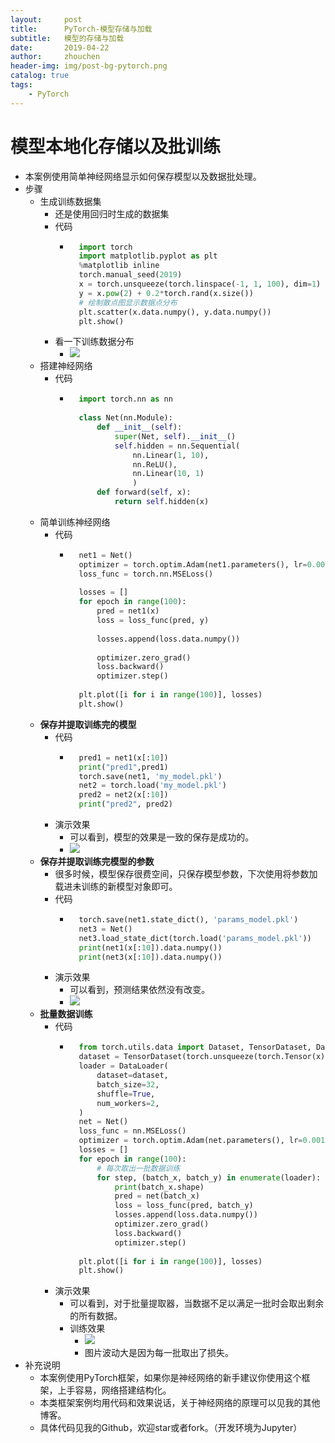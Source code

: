 ```yaml
---
layout:     post
title:      PyTorch-模型存储与加载
subtitle:   模型的存储与加载
date:       2019-04-22
author:     zhouchen
header-img: img/post-bg-pytorch.png
catalog: true
tags:
    - PyTorch
---
```


# 模型本地化存储以及批训练
- 本案例使用简单神经网络显示如何保存模型以及数据批处理。
- 步骤
	- 生成训练数据集
		- 还是使用回归时生成的数据集
		- 代码
			- ```python
				import torch
				import matplotlib.pyplot as plt
				%matplotlib inline
				torch.manual_seed(2019)
				x = torch.unsqueeze(torch.linspace(-1, 1, 100), dim=1)
				y = x.pow(2) + 0.2*torch.rand(x.size())                 
				# 绘制散点图显示数据点分布
				plt.scatter(x.data.numpy(), y.data.numpy())
				plt.show()
				```
		- 看一下训练数据分布
			- ![](https://img-blog.csdnimg.cn/20190419150348454.png)
	- 搭建神经网络
		- 代码
			- ```python
				import torch.nn as nn
				
				class Net(nn.Module):
				    def __init__(self):
				        super(Net, self).__init__()
				        self.hidden = nn.Sequential(
				            nn.Linear(1, 10),
				            nn.ReLU(),
				            nn.Linear(10, 1)
				            )
				    def forward(self, x):
				        return self.hidden(x) 
				```
	- 简单训练神经网络
		- 代码
			- ```python
				net1 = Net()
				optimizer = torch.optim.Adam(net1.parameters(), lr=0.001)
				loss_func = torch.nn.MSELoss()
				
				losses = []
				for epoch in range(100):
				    pred = net1(x)
				    loss = loss_func(pred, y)
				    
				    losses.append(loss.data.numpy())
				    
				    optimizer.zero_grad()
				    loss.backward()
				    optimizer.step()
				
				plt.plot([i for i in range(100)], losses)
				plt.show()
				```
	- **保存并提取训练完的模型**
		- 代码
			- ```python
				pred1 = net1(x[:10])
				print("pred1",pred1)
				torch.save(net1, 'my_model.pkl')
				net2 = torch.load('my_model.pkl')
				pred2 = net2(x[:10])
				print("pred2", pred2)
				```
		- 演示效果
			- 可以看到，模型的效果是一致的保存是成功的。
			- ![](https://img-blog.csdnimg.cn/20190419150902688.png)
	- **保存并提取训练完模型的参数**
		- 很多时候，模型保存很费空间，只保存模型参数，下次使用将参数加载进未训练的新模型对象即可。
		- 代码
			- ```python
				torch.save(net1.state_dict(), 'params_model.pkl')
				net3 = Net()
				net3.load_state_dict(torch.load('params_model.pkl'))
				print(net1(x[:10]).data.numpy())
				print(net3(x[:10]).data.numpy())
				```
		- 演示效果
			- 可以看到，预测结果依然没有改变。
			- ![](https://img-blog.csdnimg.cn/20190419152852852.png)
	- **批量数据训练**
		- 代码
			- ```python
				from torch.utils.data import Dataset, TensorDataset, DataLoader
				dataset = TensorDataset(torch.unsqueeze(torch.Tensor(x), dim=1), torch.unsqueeze(torch.Tensor(y), dim=1))
				loader = DataLoader(
				    dataset=dataset,      
				    batch_size=32,
				    shuffle=True,
				    num_workers=2,
				)
				net = Net()
				loss_func = nn.MSELoss()
				optimizer = torch.optim.Adam(net.parameters(), lr=0.001)
				losses = []
				for epoch in range(100):
				    # 每次取出一批数据训练
				    for step, (batch_x, batch_y) in enumerate(loader):
				        print(batch_x.shape)
				        pred = net(batch_x)
				        loss = loss_func(pred, batch_y)
				        losses.append(loss.data.numpy())
				        optimizer.zero_grad()
				        loss.backward()
				        optimizer.step()
				        
				plt.plot([i for i in range(100)], losses)
				plt.show()
				```
		- 演示效果
			- 可以看到，对于批量提取器，当数据不足以满足一批时会取出剩余的所有数据。
			- 训练效果
				- ![](https://img-blog.csdnimg.cn/20190419155629557.png)
				- 图片波动大是因为每一批取出了损失。
- 补充说明
	- 本案例使用PyTorch框架，如果你是神经网络的新手建议你使用这个框架，上手容易，网络搭建结构化。
	- 本类框架案例均用代码和效果说话，关于神经网络的原理可以见我的其他博客。
	- 具体代码见我的Github，欢迎star或者fork。（开发环境为Jupyter）